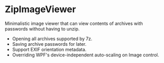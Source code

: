 # ZipImageViewer
Minimalistic image viewer that can view contents of archives with passwords without having to unzip.

- Opening all archives supported by 7z.
- Saving archive passwords for later.
- Support EXIF orientation metadata.
- Overriding WPF's device-independent auto-scaling on Image control.
